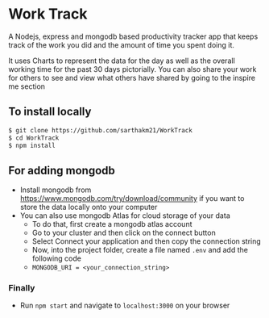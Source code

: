 # Work Track
A Nodejs, express and mongodb based productivity tracker app that keeps track of the work you did and the amount of time you spent doing it.

It uses Charts to represent the data for the day as well as the overall working time for the past 30 days pictorially.
You can also share your work for others to see and view what others have shared by going to the inspire me section

## To install locally
```bash
$ git clone https://github.com/sarthakm21/WorkTrack
$ cd WorkTrack
$ npm install
```

## For adding mongodb
- Install mongodb from https://www.mongodb.com/try/download/community if you want to store the data locally onto your computer
- You can also use mongodb Atlas for cloud storage of your data
  - To do that, first create a mongodb atlas account
  - Go to your cluster and then click on the connect button
  - Select Connect your application and then copy the connection string
  - Now, into the project folder, create a file named `.env` and add the following code
  - `MONGODB_URI = <your_connection_string>`
  
### Finally
- Run `npm start` and navigate to `localhost:3000` on your browser
